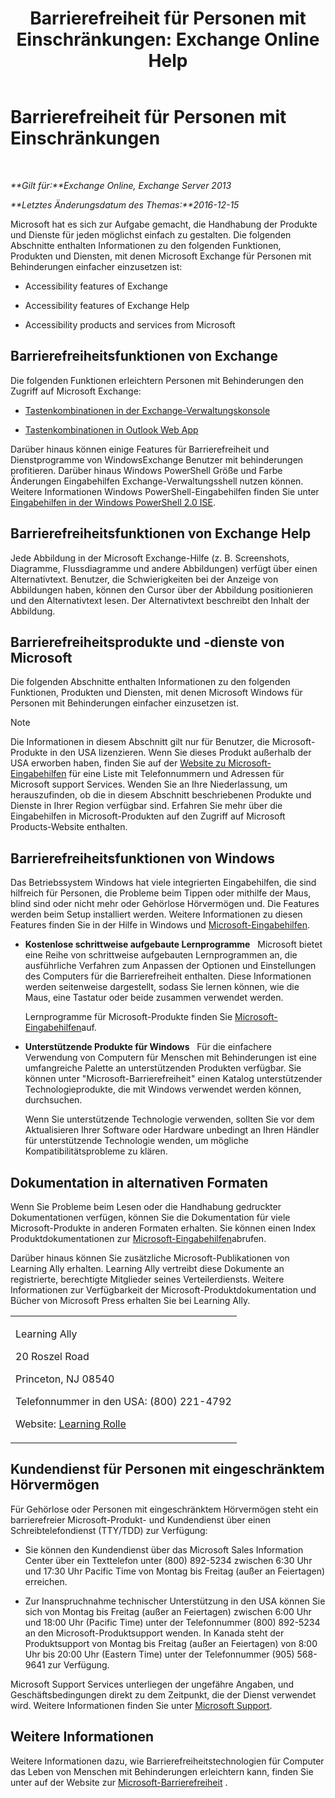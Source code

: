 ﻿---
title: 'Barrierefreiheit für Personen mit Einschränkungen: Exchange Online Help'
TOCTitle: Barrierefreiheit für Personen mit Einschränkungen
ms:assetid: a7203ebd-ffac-4a8d-a2d0-6c8a61c8eeb8
ms:mtpsurl: https://technet.microsoft.com/de-de/library/JJ150559(v=EXCHG.150)
ms:contentKeyID: 50474823
ms.date: 05/23/2018
mtps_version: v=EXCHG.150
ms.translationtype: MT
---

# Barrierefreiheit für Personen mit Einschränkungen

 

_**Gilt für:**Exchange Online, Exchange Server 2013_

_**Letztes Änderungsdatum des Themas:**2016-12-15_

Microsoft hat es sich zur Aufgabe gemacht, die Handhabung der Produkte  und Dienste für jeden möglichst einfach zu gestalten. Die folgenden Abschnitte enthalten Informationen zu den folgenden Funktionen, Produkten und Diensten, mit denen Microsoft Exchange für Personen mit Behinderungen einfacher einzusetzen ist:

  - Accessibility features of Exchange

  - Accessibility features of Exchange Help

  - Accessibility products and services from Microsoft

## Barrierefreiheitsfunktionen von Exchange

Die folgenden Funktionen erleichtern Personen mit Behinderungen den Zugriff auf Microsoft Exchange:

  - [Tastenkombinationen in der Exchange-Verwaltungskonsole](https://technet.microsoft.com/de-de/library/jj150484\(v=exchg.150\))

  - [Tastenkombinationen in Outlook Web App](https://go.microsoft.com/fwlink/p/?linkid=268079)

Darüber hinaus können einige Features für Barrierefreiheit und Dienstprogramme von WindowsExchange Benutzer mit behinderungen profitieren. Darüber hinaus Windows PowerShell Größe und Farbe Änderungen Eingabehilfen Exchange-Verwaltungsshell nutzen können. Weitere Informationen Windows PowerShell-Eingabehilfen finden Sie unter [Eingabehilfen in der Windows PowerShell 2.0 ISE](https://go.microsoft.com/fwlink/p/?linkid=258240).

## Barrierefreiheitsfunktionen von Exchange Help

Jede Abbildung in der Microsoft Exchange-Hilfe (z. B. Screenshots, Diagramme, Flussdiagramme und andere Abbildungen) verfügt über einen Alternativtext. Benutzer, die Schwierigkeiten bei der Anzeige von Abbildungen haben, können den Cursor über der Abbildung positionieren und den Alternativtext lesen. Der Alternativtext beschreibt den Inhalt der Abbildung.

## Barrierefreiheitsprodukte und -dienste von Microsoft

Die folgenden Abschnitte enthalten Informationen zu den folgenden Funktionen, Produkten und Diensten, mit denen Microsoft Windows für Personen mit Behinderungen einfacher einzusetzen ist.


> [!NOTE]
> Die Informationen in diesem Abschnitt gilt nur für Benutzer, die Microsoft-Produkte in den USA lizenzieren. Wenn Sie dieses Produkt außerhalb der USA erworben haben, finden Sie auf der <A href="https://www.microsoft.com/enable">Website zu Microsoft-Eingabehilfen</A> für eine Liste mit Telefonnummern und Adressen für Microsoft support Services. Wenden Sie an Ihre Niederlassung, um herauszufinden, ob die in diesem Abschnitt beschriebenen Produkte und Dienste in Ihrer Region verfügbar sind. Erfahren Sie mehr über die Eingabehilfen in Microsoft-Produkten auf den Zugriff auf Microsoft Products-Website enthalten.



## Barrierefreiheitsfunktionen von Windows

Das Betriebssystem Windows hat viele integrierten Eingabehilfen, die sind hilfreich für Personen, die Probleme beim Tippen oder mithilfe der Maus, blind sind oder nicht mehr oder Gehörlose Hörvermögen und. Die Features werden beim Setup installiert werden. Weitere Informationen zu diesen Features finden Sie in der Hilfe in Windows und [Microsoft-Eingabehilfen](https://go.microsoft.com/fwlink/p/?linkid=18139).

  - **Kostenlose schrittweise aufgebaute Lernprogramme**   Microsoft bietet eine Reihe von schrittweise aufgebauten Lernprogrammen an, die ausführliche Verfahren zum Anpassen der Optionen und Einstellungen des Computers für die Barrierefreiheit enthalten. Diese Informationen werden seitenweise dargestellt, sodass Sie lernen können, wie die Maus, eine Tastatur oder beide zusammen verwendet werden.
    
    Lernprogramme für Microsoft-Produkte finden Sie [Microsoft-Eingabehilfen](https://go.microsoft.com/fwlink/p/?linkid=18139)auf.

  - **Unterstützende Produkte für Windows**   Für die einfachere Verwendung von Computern für Menschen mit Behinderungen ist eine umfangreiche Palette an unterstützenden Produkten verfügbar. Sie können unter "Microsoft-Barrierefreiheit" einen Katalog unterstützender Technologieprodukte, die mit Windows verwendet werden können, durchsuchen.
    
    Wenn Sie unterstützende Technologie verwenden, sollten Sie vor dem Aktualisieren Ihrer Software oder Hardware unbedingt an Ihren Händler für unterstützende Technologie wenden, um mögliche Kompatibilitätsprobleme zu klären.

## Dokumentation in alternativen Formaten

Wenn Sie Probleme beim Lesen oder die Handhabung gedruckter Dokumentationen verfügen, können Sie die Dokumentation für viele Microsoft-Produkte in anderen Formaten erhalten. Sie können einen Index Produktdokumentationen zur [Microsoft-Eingabehilfen](https://go.microsoft.com/fwlink/p/?linkid=18139)abrufen.

Darüber hinaus können Sie zusätzliche Microsoft-Publikationen von Learning Ally erhalten. Learning Ally vertreibt diese Dokumente an registrierte, berechtigte Mitglieder seines Verteilerdiensts. Weitere Informationen zur Verfügbarkeit der Microsoft-Produktdokumentation und Bücher von Microsoft Press erhalten Sie bei Learning Ally.


<table>
<colgroup>
<col style="width: 100%" />
</colgroup>
<tbody>
<tr class="odd">
<td><p>Learning Ally</p>
<p>20 Roszel Road</p>
<p>Princeton, NJ 08540</p>
<p>Telefonnummer in den USA: (800) 221-4792</p>
<p>Website: <a href="https://www.learningally.org/">Learning Rolle</a></p></td>
</tr>
</tbody>
</table>


## Kundendienst für Personen mit eingeschränktem Hörvermögen

Für Gehörlose oder Personen mit eingeschränktem Hörvermögen steht ein barrierefreier Microsoft-Produkt- und Kundendienst über einen Schreibtelefondienst (TTY/TDD) zur Verfügung:

  - Sie können den Kundendienst über das Microsoft Sales Information Center über ein Texttelefon unter (800) 892-5234 zwischen 6:30 Uhr und 17:30 Uhr Pacific Time von Montag bis Freitag (außer an Feiertagen) erreichen.

  - Zur Inanspruchnahme technischer Unterstützung in den USA können Sie sich von Montag bis Freitag (außer an Feiertagen) zwischen 6:00 Uhr und 18:00 Uhr (Pacific Time) unter der Telefonnummer (800) 892-5234 an den Microsoft-Produktsupport wenden. In Kanada steht der Produktsupport von Montag bis Freitag (außer an Feiertagen) von 8:00 Uhr bis 20:00 Uhr (Eastern Time) unter der Telefonnummer (905) 568-9641 zur Verfügung.

Microsoft Support Services unterliegen der ungefähre Angaben, und Geschäftsbedingungen direkt zu dem Zeitpunkt, die der Dienst verwendet wird. Weitere Informationen finden Sie unter [Microsoft Support](https://go.microsoft.com/fwlink/p/?linkid=18142).

## Weitere Informationen

Weitere Informationen dazu, wie Barrierefreiheitstechnologien für Computer das Leben von Menschen mit Behinderungen erleichtern kann, finden Sie unter auf der Website zur [Microsoft-Barrierefreiheit](http://go.microsoft.com/fwlink/p/?linkid=18139) .

